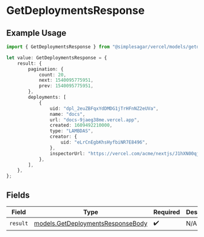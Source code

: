 # GetDeploymentsResponse

## Example Usage

```typescript
import { GetDeploymentsResponse } from "@simplesagar/vercel/models/getdeploymentsop.js";

let value: GetDeploymentsResponse = {
    result: {
        pagination: {
            count: 20,
            next: 1540095775951,
            prev: 1540095775951,
        },
        deployments: [
            {
                uid: "dpl_2euZBFqxYdDMDG1jTrHFnNZ2eUVa",
                name: "docs",
                url: "docs-9jaeg38me.vercel.app",
                created: 1609492210000,
                type: "LAMBDAS",
                creator: {
                    uid: "eLrCnEgbKhsHyfbiNR7E8496",
                },
                inspectorUrl: "https://vercel.com/acme/nextjs/J1hXN00qjUeoYfpEEf7dnDtpSiVq",
            },
        ],
    },
};
```

## Fields

| Field                                                                        | Type                                                                         | Required                                                                     | Description                                                                  |
| ---------------------------------------------------------------------------- | ---------------------------------------------------------------------------- | ---------------------------------------------------------------------------- | ---------------------------------------------------------------------------- |
| `result`                                                                     | [models.GetDeploymentsResponseBody](../models/getdeploymentsresponsebody.md) | :heavy_check_mark:                                                           | N/A                                                                          |